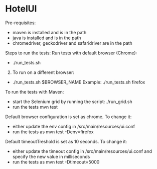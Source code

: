 # HotelUI

Pre-requisites:
* maven is installed and is in the path
* java is installed and is in the path
* chromedriver, geckodriver and safaridriver are in the path


Steps to run the tests:
Run tests with default browser (Chrome):
* ./run_tests.sh

2. To run on a different browser:
* ./run_tests.sh $BROWSER_NAME
Example:
./run_tests.sh firefox 



To run the tests with Maven:
* start the Selenium grid by running the script:
./run_grid.sh
* run the tests
mvn test

Default browser configuration is set as chrome.
To change it:
* either update the env config in /src/main/resources/ui.conf
* run the tests as mvn test -Denv=firefox

Default timeoutTreshold is set as 10 seconds.
To change it:
* either update the timeout config in /src/main/resources/ui.conf and specify the new value in milliseconds
* run the tests as mvn test -Dtimeout=5000

